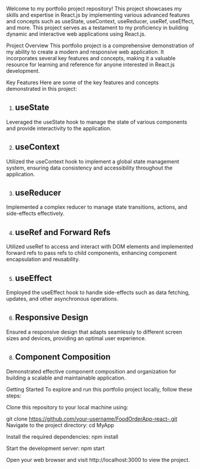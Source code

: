 Welcome to my portfolio project repository! This project showcases my skills and expertise in React.js by implementing various advanced features and concepts such as useState, useContext, useReducer, useRef, useEffect, and more. This project serves as a testament to my proficiency in building dynamic and interactive web applications using React.js.

Project Overview
This portfolio project is a comprehensive demonstration of my ability to create a modern and responsive web application. It incorporates several key features and concepts, making it a valuable resource for learning and reference for anyone interested in React.js development.

Key Features
Here are some of the key features and concepts demonstrated in this project:

1. ## **useState**
Leveraged the useState hook to manage the state of various components and provide interactivity to the application.

2. ## **useContext**
Utilized the useContext hook to implement a global state management system, ensuring data consistency and accessibility throughout the application.

3. ## **useReducer**
Implemented a complex reducer to manage state transitions, actions, and side-effects effectively.

4. ## **useRef and Forward Refs**
Utilized useRef to access and interact with DOM elements and implemented forward refs to pass refs to child components, enhancing component encapsulation and reusability.

5. ## **useEffect**
Employed the useEffect hook to handle side-effects such as data fetching, updates, and other asynchronous operations.

6. ## **Responsive Design**
Ensured a responsive design that adapts seamlessly to different screen sizes and devices, providing an optimal user experience.

8. ## **Component Composition**
Demonstrated effective component composition and organization for building a scalable and maintainable application.

Getting Started
To explore and run this portfolio project locally, follow these steps:

Clone this repository to your local machine using:

git clone https://github.com/your-username/FoodOrderApp-react-.git
Navigate to the project directory:
cd MyApp

Install the required dependencies:
npm install

Start the development server:
npm start

Open your web browser and visit http://localhost:3000 to view the project.
